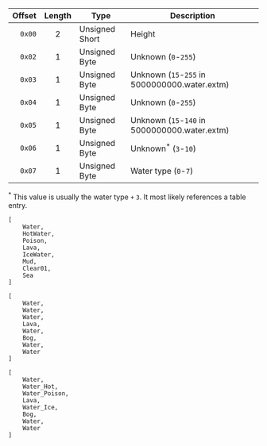 | Offset | Length | Type | Description |
|-------:|:------------:|------|-------------|
| `0x00` | 2 | Unsigned Short | Height |
| `0x02` | 1 | Unsigned Byte | Unknown (`0`-`255`) |
| `0x03` | 1 | Unsigned Byte | Unknown (`15`-`255` in 5000000000.water.extm) |
| `0x04` | 1 | Unsigned Byte | Unknown (`0`-`255`) |
| `0x05` | 1 | Unsigned Byte | Unknown (`15`-`140` in 5000000000.water.extm) |
| `0x06` | 1 | Unsigned Byte | Unknown<sup>*</sup> (`3`-`10`) |
| `0x07` | 1 | Unsigned Byte | Water type (`0`-`7`) |

<sup>*</sup> This value is usually the water type `+` `3`. It most likely references a table entry.

```
[
	Water,
	HotWater,
	Poison,
	Lava,
	IceWater,
	Mud,
	Clear01,
	Sea
]

[
	Water,
	Water,
	Water,
	Lava,
	Water,
	Bog,
	Water,
	Water
]

[
	Water,
	Water_Hot,
	Water_Poison,
	Lava,
	Water_Ice,
	Bog,
	Water,
	Water
]
```